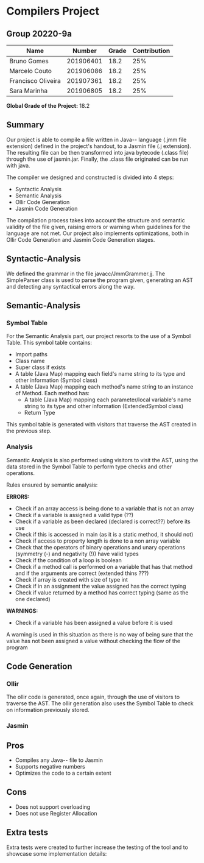# Compilers Project

## Group 20220-9a

Name | Number | Grade | Contribution
-----|--------|-------|-------------
Bruno Gomes | 201906401 | 18.2 | 25%
Marcelo Couto | 201906086 | 18.2 | 25%
Francisco Oliveira | 201907361 | 18.2 | 25%
Sara Marinha | 201906805 | 18.2 | 25%

**Global Grade of the Project:** 18.2

## Summary

Our project is able to compile a file written in Java-- language (.jmm file extension)
defined in the project's handout, to a Jasmin file (.j extension). The resulting file can be then transformed into java bytecode (.class file) through the use of jasmin.jar. 
Finally, the .class file originated can be run with java. 

The compiler we designed and constructed is divided into 4 steps:
- Syntactic Analysis
- Semantic Analysis
- Ollir Code Generation
- Jasmin Code Generation

The compilation process takes into account the structure and semantic validity of the file given, 
raising errors or warning when guidelines for the language are not met. Our project also
implements optimizations, both in Ollir Code Generation and Jasmin Code Generation stages.

## Syntactic-Analysis

We defined the grammar in the file javacc/JmmGrammer.jj. The SimpleParser class is used to parse
the program given, generating an AST and detecting any syntactical errors along the way.

## Semantic-Analysis

### Symbol Table

For the Semantic Analysis part, our project resorts to the use of a Symbol Table. This symbol table contains:
- Import paths
- Class name
- Super class if exists
- A table (Java Map) mapping each field's name string to its type and other information (Symbol class)
- A table (Java Map) mapping each method's name string to an instance of Method. Each method has:
    - A table (Java Map) mapping each parameter/local variable's name string to its type and other information (ExtendedSymbol class)
    - Return Type

This symbol table is generated with visitors that traverse the AST created in the previous step.

### Analysis

Semantic Analysis is also performed using visitors to visit the AST, using the data stored
in the Symbol Table to perform type checks and other operations.

Rules ensured by semantic analysis:

**ERRORS:**
- Check if an array access is being done to a variable that is not an array
- Check if a variable is assigned a valid type (??)
- Check if a variable as been declared (declared is correct??) before its use
- Check if this is accessed in main (as it is a static method, it should not)
- Check if access to property length is done to a non array variable
- Check that the operators of binary operations and unary operations (symmetry (-) and negativity (!)) have valid types
- Check if the condition of a loop is boolean
- Check if a method call is performed on a variable that has that method and if the arguments are correct (extended thins ???)
- Check if array is created with size of type int
- Check if in an assignment the value assigned has the correct typing
- Check if value returned by a method has correct typing (same as the one declared)

**WARNINGS:**
- Check if a variable has been assigned a value before it is used

A warning is used in this situation as there is no way of being sure that the value has not
been assigned a value without checking the flow of the program


## Code Generation

### Ollir

The ollir code is generated, once again, through the use of visitors to traverse the AST. 
The ollir generation also uses the Symbol Table to check on information previously stored.

### Jasmin

## Pros
- Compiles any Java-- file to Jasmin 
- Supports negative numbers
- Optimizes the code to a certain extent

## Cons
- Does not support overloading
- Does not use Register Allocation

## Extra tests
Extra tests were created to further increase the testing of the tool and to showcase some 
implementation details:


[//]: # ()
[//]: # (# Compilers Project)

[//]: # ()
[//]: # (For this project, you need to install [Java]&#40;https://jdk.java.net/&#41;, [Gradle]&#40;https://gradle.org/install/&#41;, and [Git]&#40;https://git-scm.com/downloads/&#41; &#40;and optionally, a [Git GUI client]&#40;https://git-scm.com/downloads/guis&#41;, such as TortoiseGit or GitHub Desktop&#41;. Please check the [compatibility matrix]&#40;https://docs.gradle.org/current/userguide/compatibility.html&#41; for Java and Gradle versions.)

[//]: # ()
[//]: # (## Project setup)

[//]: # ()
[//]: # (There are three important subfolders inside the main folder. First, inside the subfolder named ``javacc`` you will find the initial grammar definition. Then, inside the subfolder named ``src`` you will find the entry point of the application. Finally, the subfolder named ``tutorial`` contains code solutions for each step of the tutorial. JavaCC21 will generate code inside the subfolder ``generated``.)

[//]: # ()
[//]: # (## Compile and Running)

[//]: # ()
[//]: # (To compile and install the program, run ``gradle installDist``. This will compile your classes and create a launcher script in the folder ``./build/install/comp2022-00/bin``. For convenience, there are two script files, one for Windows &#40;``comp2022-00.bat``&#41; and another for Linux &#40;``comp2022-00``&#41;, in the root folder, that call tihs launcher script.)

[//]: # ()
[//]: # (After compilation, a series of tests will be automatically executed. The build will stop if any test fails. Whenever you want to ignore the tests and build the program anyway, you can call Gradle with the flag ``-x test``.)

[//]: # ()
[//]: # (## Test)

[//]: # ()
[//]: # (To test the program, run ``gradle test``. This will execute the build, and run the JUnit tests in the ``test`` folder. If you want to see output printed during the tests, use the flag ``-i`` &#40;i.e., ``gradle test -i``&#41;.)

[//]: # (You can also see a test report by opening ``./build/reports/tests/test/index.html``.)

[//]: # ()
[//]: # (## Checkpoint 1)

[//]: # (For the first checkpoint the following is required:)

[//]: # ()
[//]: # (1. Convert the provided e-BNF grammar into JavaCC grammar format in a .jj file)

[//]: # (2. Resolve grammar conflicts, preferably with lookaheads no greater than 2)

[//]: # (3. Include missing information in nodes &#40;i.e. tree annotation&#41;. E.g. include the operation type in the operation node.)

[//]: # (4. Generate a JSON from the AST)

[//]: # ()
[//]: # (### JavaCC to JSON)

[//]: # (To help converting the JavaCC nodes into a JSON format, we included in this project the JmmNode interface, which can be seen in ``src-lib/pt/up/fe/comp/jmm/ast/JmmNode.java``. The idea is for you to use this interface along with the Node class that is automatically generated by JavaCC &#40;which can be seen in ``generated``&#41;. Then, one can easily convert the JmmNode into a JSON string by invoking the method JmmNode.toJson&#40;&#41;.)

[//]: # ()
[//]: # (Please check the JavaCC tutorial to see an example of how the interface can be implemented.)

[//]: # ()
[//]: # (### Reports)

[//]: # (We also included in this project the class ``src-lib/pt/up/fe/comp/jmm/report/Report.java``. This class is used to generate important reports, including error and warning messages, but also can be used to include debugging and logging information. E.g. When you want to generate an error, create a new Report with the ``Error`` type and provide the stage in which the error occurred.)

[//]: # ()
[//]: # ()
[//]: # (### Parser Interface)

[//]: # ()
[//]: # (We have included the interface ``src-lib/pt/up/fe/comp/jmm/parser/JmmParser.java``, which you should implement in a class that has a constructor with no parameters &#40;please check ``src/pt/up/fe/comp/CalculatorParser.java`` for an example&#41;. This class will be used to test your parser. The interface has a single method, ``parse``, which receives a String with the code to parse, and returns a JmmParserResult instance. This instance contains the root node of your AST, as well as a List of Report instances that you collected during parsing.)

[//]: # ()
[//]: # (To configure the name of the class that implements the JmmParser interface, use the file ``config.properties``.)

[//]: # ()
[//]: # (### Compilation Stages )

[//]: # ()
[//]: # (The project is divided in four compilation stages, that you will be developing during the semester. The stages are Parser, Analysis, Optimization and Backend, and for each of these stages there is a corresponding Java interface that you will have to implement &#40;e.g. for the Parser stage, you have to implement the interface JmmParser&#41;.)

[//]: # ()
[//]: # ()
[//]: # (### config.properties)

[//]: # ()
[//]: # (The testing framework, which uses the class TestUtils located in ``src-lib/pt/up/fe/comp``, has methods to test each of the four compilation stages &#40;e.g., ``TestUtils.parse&#40;&#41;`` for testing the Parser stage&#41;. )

[//]: # ()
[//]: # (In order for the test class to find your implementations for the stages, it uses the file ``config.properties`` that is in root of your repository. It has four fields, one for each stage &#40;i.e. ``ParserClass``, ``AnalysisClass``, ``OptimizationClass``, ``BackendClass``&#41;, and initially it only has one value, ``pt.up.fe.comp.SimpleParser``, associated with the first stage.)

[//]: # ()
[//]: # (During the development of your compiler you will update this file in order to setup the classes that implement each of the compilation stages.)
